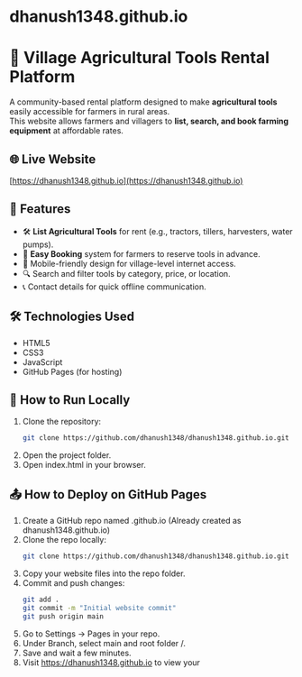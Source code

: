 # dhanush1348.github.io

# 🌾 Village Agricultural Tools Rental Platform

A community-based rental platform designed to make **agricultural tools** easily accessible for farmers in rural areas.  
This website allows farmers and villagers to **list, search, and book farming equipment** at affordable rates.

## 🌐 Live Website
[https://dhanush1348.github.io](https://dhanush1348.github.io)

## 📌 Features
- 🛠️ **List Agricultural Tools** for rent (e.g., tractors, tillers, harvesters, water pumps).
- 📅 **Easy Booking** system for farmers to reserve tools in advance.
- 📱 Mobile-friendly design for village-level internet access.
- 🔍 Search and filter tools by category, price, or location.
- 📞 Contact details for quick offline communication.

## 🛠️ Technologies Used
- HTML5
- CSS3
- JavaScript
- GitHub Pages (for hosting)

## 🚀 How to Run Locally
1. Clone the repository:
   ```bash
   git clone https://github.com/dhanush1348/dhanush1348.github.io.git
   
2. Open the project folder.
3. Open index.html in your browser.

## 📤 How to Deploy on GitHub Pages
1. Create a GitHub repo named <yourusername>.github.io
   (Already created as dhanush1348.github.io)
2. Clone the repo locally:
    ```bash
   git clone https://github.com/dhanush1348/dhanush1348.github.io.git
3. Copy your website files into the repo folder.
4. Commit and push changes:
   ```bash
   git add .
   git commit -m "Initial website commit"
   git push origin main
5. Go to Settings → Pages in your repo.
6. Under Branch, select main and root folder /.
7. Save and wait a few minutes.
8. Visit https://dhanush1348.github.io to view your
